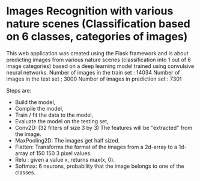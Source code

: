 # Images Recognition with various nature scenes (Classification based on 6 classes, categories of images)

This web application was created using the Flask framework and is about predicting images from 
various nature scenes (classification into 1 out of 6 image categories) based on a deep learning model trained using convulsive neural networks.
Number of images in the train set :  14034
Number of images in the test set ;  3000
Number of images in prediction set :  7301

Steps are:
+ Build the model,
+ Compile the model,
+ Train / fit the data to the model,
+ Evaluate the model on the testing set,
+ Conv2D: (32 filters of size 3 by 3) The features will be "extracted" from the image.
+ MaxPooling2D: The images get half sized.
+ Flatten: Transforms the format of the images from a 2d-array to a 1d-array of 150 150 3 pixel values.
+ Relu : given a value x, returns max(x, 0).
+ Softmax: 6 neurons, probability that the image belongs to one of the classes.
